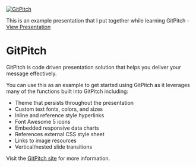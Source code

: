 [![GitPitch](https://gitpitch.com/assets/badge.svg)](https://gitpitch.com/kamn8r/gdp-with-gitpitch)

This is an example presentation that I put together while learning GitPitch - [View Presentation](https://gitpitch.com/kamn8r/gdp-with-gitpitch#/)

# GitPitch
GitPitch is code driven presentation solution that helps you deliver your message effectively. 

You can use this as an example to get started using GitPitch as it leverages many of the functions built into GitPitch including:
- Theme that persists throughout the presentation
- Custom text fonts, colors, and sizes
- Inline and reference style hyperlinks
- Font Awesome 5 icons
- Embedded responsive data charts
- References external CSS style sheet
- Links to image resources
- Vertical/nested slide transitions

Visit the [GitPitch site](https://gitpitch.com/) for more information.

